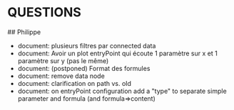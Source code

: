 # QUESTIONS

## Philippe

* document: plusieurs filtres par connected data
* document: Avoir un plot entryPoint qui écoute 1 paramètre sur x et 1 paramètre sur y (pas le même)
* document: (postponed) Format des formules
* document: remove data node
* document: clarification on path vs. oId
* document: on entryPoint configuration add a "type" to separate simple parameter and formula (and formula=>content)